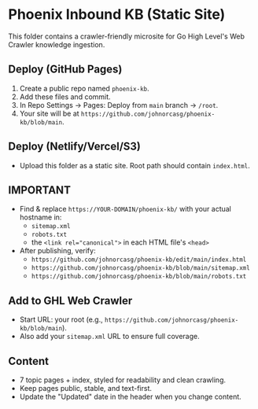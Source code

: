 # Phoenix Inbound KB (Static Site)

This folder contains a crawler-friendly microsite for Go High Level's Web Crawler knowledge ingestion.

## Deploy (GitHub Pages)
1. Create a public repo named `phoenix-kb`.
2. Add these files and commit.
3. In Repo Settings → Pages: Deploy from `main` branch → `/root`.
4. Your site will be at `https://github.com/johnorcasg/phoenix-kb/blob/main`.

## Deploy (Netlify/Vercel/S3)
- Upload this folder as a static site. Root path should contain `index.html`.

## IMPORTANT
- Find & replace `https://YOUR-DOMAIN/phoenix-kb/` with your actual hostname in:
  - `sitemap.xml`
  - `robots.txt`
  - the `<link rel="canonical">` in each HTML file's `<head>`
- After publishing, verify:
  - `https://github.com/johnorcasg/phoenix-kb/edit/main/index.html`
  - `https://github.com/johnorcasg/phoenix-kb/blob/main/sitemap.xml`
  - `https://github.com/johnorcasg/phoenix-kb/blob/main/robots.txt`

## Add to GHL Web Crawler
- Start URL: your root (e.g., `https://github.com/johnorcasg/phoenix-kb/blob/main`).
- Also add your `sitemap.xml` URL to ensure full coverage.

## Content
- 7 topic pages + index, styled for readability and clean crawling.
- Keep pages public, stable, and text-first.
- Update the "Updated" date in the header when you change content.
